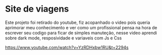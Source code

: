 # Site de viagens
Este projeto foi retirado do youtube, fiz acopanhado o video pois queria aprimorar meu conhecimento e ver como um profissional pensa na hora de escrever seu codigo para ficar de simples manuteção, nesse video aprendi sobre dark mode, resposividade e variaveis com Js e Css

https://www.youtube.com/watch?v=YzRDHxbw1RU&t=2294s
 
